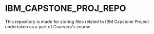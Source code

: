 # IBM_CAPSTONE_PROJ_REPO
This repository is made for storing files related to IBM Capstone Project undertaken as a part of Coursera's course
